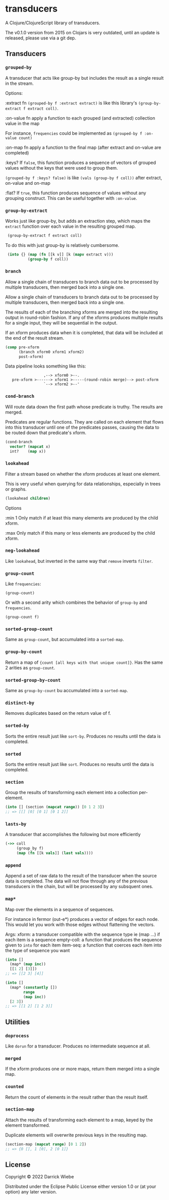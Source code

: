 # transducers

A Clojure/ClojureScript library of transducers.

The v0.1.0 version from 2015 on Clojars is very outdated, until an update is released, please use via a git dep.

## Transducers

### `grouped-by`

A transducer that acts like group-by but includes the result as a single result in the stream.

Options:

:extract fn
  `(grouped-by f :extract extract)` is like this library's `(group-by-extract f extract coll)`.

:on-value fn
  apply a function to each grouped (and extracted) collection value in the map

  For instance, `frequencies` could be implemented as `(grouped-by f :on-value count)`

:on-map fn
  apply a function to the final map (after extract and on-value are completed)

:keys? 
  If `false`, this function produces a sequence of vectors of grouped values without the keys that were used to group them.

  `(grouped-by f :keys? false)` is like `(vals (group-by f coll))` after extract, on-value and on-map

:flat?
  If `true`, this function produces sequence of values without any grouping construct. This can be useful together with `:on-value`.

### `group-by-extract`

Works just like group-by, but adds an extraction step, which maps the `extract`
function over each value in the resulting grouped map.

```clojure
 (group-by-extract f extract coll)
```

To do this with just group-by is relatively cumbersome.
```clojure
 (into {} (map (fn [[k v]] [k (mapv extract v)))
          (group-by f coll))
```
### `branch`

Allow a single chain of transducers to branch data out to be processed by
multiple transducers, then merged back into a single one.

Allow a single chain of transducers to branch data out to be processed by
multiple transducers, then merged back into a single one.

The results of each of the branching xforms are merged into the resulting output
in round-robin fashion. If any of the xforms produces multiple results for a
single input, they will be sequential in the output.

If an xform produces data when it is completed, that data will be included at
the end of the result stream.

```clojure
(comp pre-xform
      (branch xform0 xform1 xform2)
      post-xform)
```

Data pipeline looks something like this:
```
                 ,--> xform0 >--.
   pre-xform >------> xform1 >-----(round-robin merge)--> post-xform
                 `--> xform2 >--'
```


### `cond-branch`

Will route data down the first path whose predicate is truthy. The results are merged.

Predicates are regular functions. They are called on each element that flows into this
transducer until one of the predicates passes, causing the data to be routed down that
predicate's xform.

``` clojure
(cond-branch 
  vector? (mapcat x)
  int?    (map x))
```

### `lookahead`

Filter a stream based on whether the xform produces at least one element. 

This is very useful when querying for data relationships, especially in trees or graphs.

``` clojure
(lookahead children)
```

Options

:min 1
Only match if at least this many elements are produced by the child xform.

:max
Only match if this many or less elements are produced by the child xform.

### `neg-lookahead`

Like `lookahead`, but inverted in the same way that `remove` inverts `filter`.

### `group-count` 

Like `frequencies`:

`(group-count)`

Or with a second arity which combines the behavior of `group-by` and `frequencies`.

`(group-count f)`

### `sorted-group-count`

Same as `group-count`, but accumulated into a `sorted-map`.

### `group-by-count`

Return a map of `{count [all keys with that unique count]}`. Has the same 2 arities as `group-count`.

### `sorted-group-by-count`

Same as `group-by-count` bu accumulated into a `sorted-map`.

### `distinct-by`

Removes duplicates based on the return value of f.

### `sorted-by`

Sorts the entire result just like `sort-by`. Produces no results until the data is completed.

### `sorted`

Sorts the entire result just like `sort`. Produces no results until the data is completed.

### `section`

Group the results of transforming each element into a collection per-element.

``` clojure
(into [] (section (mapcat range)) [0 1 2 3])
;; => [[] [0] [0 1] [0 1 2]]
```

### `lasts-by`

A transducer that accomplishes the following but more efficiently

```clojure
(->> coll
     (group_by f)
     (map (fn [[k vals]] (last vals))))
```

### `append`

Append a set of raw data to the result of the transducer when the source data is completed. The data will not flow through any of the previous
transducers in the chain, but will be processed by any subsquent ones.

### `map*`

Map over the elements in a sequence of sequences.

For instance in fermor (out-e*) produces a vector of edges for each node. This
would let you work with those edges without flattening the vectors.

Args:
  xform: a transducer compatible with the sequence type ie (map ...) if each item is a sequence
  empty-coll: a function that produces the sequence given to `into` for each item
  item-seq: a function that coerces each item into the type of sequence you want
  
``` clojure
(into [] 
  (map* (map inc))
  [[1 2] [3]]) 
;; => [[2 3] [4]]

(into [] 
  (map* (constantly [])
        range 
        (map inc))
  [2 3])
;; => [[1 2] [1 2 3]]
```

## Utilities

### `doprocess`

Like `dorun` for a transducer. Produces no intermediate sequence at all.

### `merged`

If the xform produces one or more maps, return them merged into a single map.

### `counted`

Return the count of elements in the result rather than the result itself.

### `section-map`

Attach the results of transforming each element to a map, keyed by the element transformed.

Duplicate elements will overwrite previous keys in the resulting map.

``` clojure
(section-map (mapcat range) [0 1 2])
;; => {0 [], 1 [0], 2 [0 1]}
```

## License

Copyright © 2022 Darrick Wiebe

Distributed under the Eclipse Public License either version 1.0 or (at
your option) any later version.
